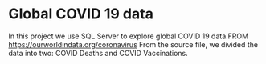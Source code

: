 # Global COVID 19 data
In this project we use SQL Server to explore global COVID 19 data.FROM https://ourworldindata.org/coronavirus
From the source file, we divided the data into two: COVID Deaths and COVID Vaccinations.
